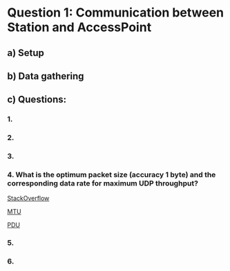 # Question 1: Communication between Station and AccessPoint

## a) Setup

## b) Data gathering

## c) Questions:

### 1. 

### 2.

### 3.

### 4. What is the optimum packet size (accuracy 1 byte) and the corresponding data rate for maximum UDP throughput?

[StackOverflow](http://stackoverflow.com/questions/14993000/the-most-reliable-and-efficient-udp-packet-size)

[MTU](https://en.wikipedia.org/wiki/Maximum_transmission_unit)

[PDU](https://en.wikipedia.org/wiki/Protocol_data_unit)

### 5.

### 6.

